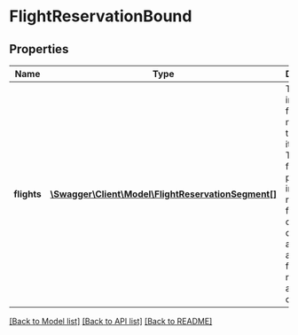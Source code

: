 # FlightReservationBound

## Properties
Name | Type | Description | Notes
------------ | ------------- | ------------- | -------------
**flights** | [**\Swagger\Client\Model\FlightReservationSegment[]**](FlightReservationSegment.md) | The individual flights that make up this itinerary. These flights are presented in the order required to fly from the origin to the destination, and the array of flights represents a connection. | 

[[Back to Model list]](../README.md#documentation-for-models) [[Back to API list]](../README.md#documentation-for-api-endpoints) [[Back to README]](../README.md)


